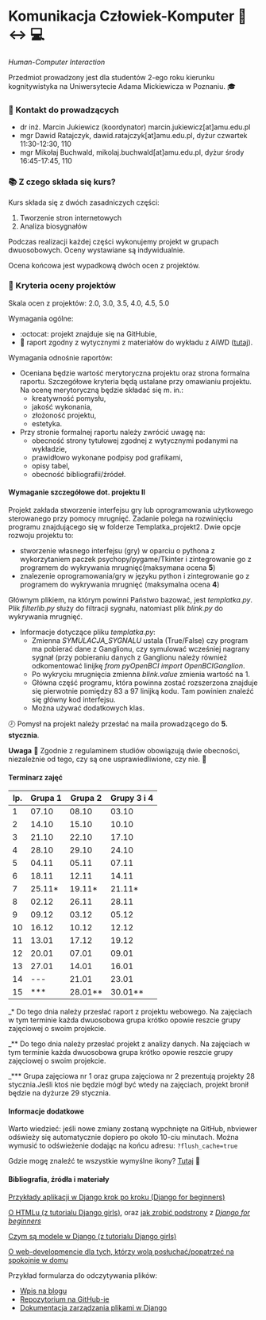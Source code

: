 # Komunikacja Człowiek-Komputer :walking: :left_right_arrow: :computer:

*Human-Computer Interaction*


Przedmiot prowadzony jest dla studentów 2-ego roku kierunku kognitywistyka na Uniwersytecie Adama Mickiewicza w Poznaniu. :mortar_board:

### :e-mail: Kontakt do prowadzących

 * dr inż. Marcin Jukiewicz (koordynator) marcin.jukiewicz[at]amu.edu.pl
 * mgr Dawid Ratajczyk, dawid.ratajczyk[at]amu.edu.pl, dyżur czwartek 11:30-12:30, 110
 * mgr Mikołaj Buchwald, mikolaj.buchwald[at]amu.edu.pl, dyżur środy 16:45-17:45, 110

### :books: Z czego składa się kurs?

Kurs składa się z dwóch zasadniczych części:
 1. Tworzenie stron internetowych
 2. Analiza biosygnałów

Podczas realizacji każdej części wykonujemy projekt w grupach dwuosobowych. Oceny wystawiane są indywidualnie.

Ocena końcowa jest wypadkową dwóch ocen z projektów.

###  :scroll: Kryteria oceny projektów

Skala ocen z projektów: 2.0, 3.0, 3.5, 4.0, 4.5, 5.0

Wymagania ogólne:
 * :octocat: projekt znajduje się na GitHubie,
 * :page_with_curl: raport zgodny z wytycznymi z materiałów do wykładu z AiWD ([tutaj](https://www.dropbox.com/s/myy9xeyedng4myb/aiwd-4.pdf?dl=0)).

Wymagania odnośnie raportów:

 * Oceniana będzie wartość merytoryczna projektu oraz strona formalna raportu. Szczegółowe kryteria będą ustalane przy omawianiu projektu. Na ocenę merytoryczną będzie składać się m. in.:
   - kreatywność pomysłu,
   - jakość wykonania,
   - złożoność projektu,
   - estetyka.
 * Przy stronie formalnej raportu należy zwrócić uwagę na:
   - obecność strony tytułowej zgodnej z wytycznymi podanymi na wykładzie,
   - prawidłowo wykonane podpisy pod grafikami,
   - opisy tabel,
   - obecność bibliografii/źródeł.
   
#### Wymaganie szczegółowe dot. projektu II

Projekt zakłada stworzenie interfejsu gry lub oprogramowania użytkowego sterowanego przy pomocy mrugnięć. Zadanie polega na rozwinięciu programu znajdującego się w folderze Templatka_projekt2. Dwie opcje rozwoju projektu to:
 * stworzenie własnego interfejsu (gry) w oparciu o pythona z wykorzytaniem paczek psychopy/pygame/Tkinter i zintegrowanie go z programem do wykrywania mrugnięć(maksymana ocena **5**)
 * znalezenie oprogramowania/gry w języku python i zintegrowanie go z programem do wykrywania mrugnięć (maksymalna ocena **4**)

Głównym plikiem, na którym powinni Państwo bazować, jest *templatka.py*. Plik *filterlib.py* służy do filtracji sygnału, natomiast plik *blink.py* do wykrywania mrugnięć.

* Informacje dotyczące pliku *templatka.py*:
  - Zmienna *SYMULACJA_SYGNALU* ustala (True/False) czy program ma pobierać dane z Ganglionu, czy symulować wcześniej nagrany sygnał (przy pobieraniu danych z Ganglionu należy również odkomentować linijkę *from pyOpenBCI import OpenBCIGanglion*.
  - Po wykryciu mrugnięcia zmienna *blink.value* zmienia wartość na 1.  
  - Główna część programu, która powinna zostać rozszerzona znajduje się pierwotnie pomiędzy 83 a 97 linijką kodu. Tam powinien znaleźć się główny kod interfejsu. 
  - Można używać dodatkowych klas.
 
 :clock8: Pomysł na projekt należy przesłać na maila prowadzącego do **5. stycznia**. 


 **Uwaga** :office: Zgodnie z regulaminem studiów obowiązują dwie obecności, niezależnie od tego, czy są one usprawiedliwione, czy nie. :blue_book:

#### Terminarz zajęć

| lp. | Grupa 1 | Grupa 2 | Grupy 3 i 4 |
| --- | ------- | ------- | ----------- |
| 1   | 07.10   | 08.10   | 03.10       |
| 2   | 14.10   | 15.10   | 10.10       |
| 3   | 21.10   | 22.10   | 17.10       |
| 4   | 28.10   | 29.10   | 24.10       |
| 5   | 04.11   | 05.11   | 07.11       |
| 6   | 18.11   | 12.11   | 14.11       |
| 7   | 25.11*  | 19.11*  | 21.11*      |
| 8   | 02.12   | 26.11   | 28.11       |
| 9   | 09.12   | 03.12   | 05.12       |
| 10  | 16.12   | 10.12   | 12.12       |
| 11  | 13.01   | 17.12   | 19.12       |
| 12  | 20.01   | 07.01   | 09.01       |
| 13  | 27.01   | 14.01   | 16.01       |
| 14  | ---     | 21.01   | 23.01       |
| 15  | ***     | 28.01** | 30.01**     |

_* Do tego dnia należy przesłać raport z projektu webowego. Na zajęciach w tym terminie każda dwuosobowa grupa krótko opowie reszcie grupy zajęciowej o swoim projekcie.

_** Do tego dnia należy przesłać projekt z analizy danych. Na zajęciach w tym terminie każda dwuosobowa grupa krótko opowie reszcie grupy zajęciowej o swoim projekcie.

_*** Grupa zajęciowa nr 1 oraz grupa zajęciowa nr 2 prezentują projekty 28 stycznia.Jeśli ktoś nie będzie mógł być wtedy na zajęciach, projekt bronił będzie na dyżurze 29 stycznia.

#### Informacje dodatkowe

Warto wiedzieć: jeśli nowe zmiany zostaną wypchnięte na GitHub, nbviewer odświeży się automatycznie dopiero po około 10-ciu minutach. Można wymusić to odświeżenie dodając na końcu adresu: `?flush_cache=true`

Gdzie mogę znaleźć te wszystkie wymyślne ikony? [Tutaj](https://gist.github.com/rxaviers/7360908)  :link:

#### Bibliografia, źródła i materiały

[Przykłady aplikacji w Django krok po kroku (Django for beginners)](https://github.com/wsvincent/djangoforbeginners)

[O HTMLu (z tutorialu Django girls)](https://tutorial.djangogirls.org/en/html/), oraz [jak zrobić podstrony](https://github.com/wsvincent/djangoforbeginners/tree/master/ch3-pages-app) z [_Django for beginners_ ](https://github.com/wsvincent/djangoforbeginners)

[Czym są modele w Django (z tutorialu Django girls)](https://tutorial.djangogirls.org/en/django_models/)

[O web-developmencie dla tych, którzy wolą posłuchać/popatrzeć na spokojnie w domu](https://pasja-informatyki.pl/programowanie-webowe/technologie-video-mp3/)

Przykład formularza do odczytywania plików:
 * [Wpis na blogu](https://simpleisbetterthancomplex.com/tutorial/2016/08/01/how-to-upload-files-with-django.html)
 * [Repozytorium na GitHub-ie](https://github.com/sibtc/simple-file-upload.git)
 * [Dokumentacja zarządzania plikami w Django](https://docs.djangoproject.com/en/2.2/ref/files/storage/)
